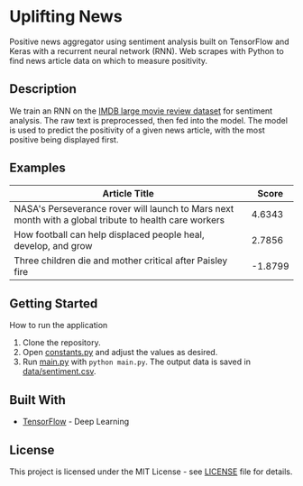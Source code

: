 # Uplifting News

Positive news aggregator using sentiment analysis built on TensorFlow and Keras with a recurrent neural network (RNN). Web scrapes with Python to find news article data on which to measure positivity.

## Description

We train an RNN on the [IMDB large movie review dataset](http://ai.stanford.edu/~amaas/data/sentiment/) for sentiment analysis. The raw text is preprocessed, then fed into the model. The model is used to predict the positivity of a given news article, with the most positive being displayed first. 

## Examples

| Article Title  | Score |
| ------------- | ------------- |
| NASA's Perseverance rover will launch to Mars next month with a global tribute to health care workers  | 4.6343  |
| How football can help displaced people heal, develop, and grow  | 2.7856  |
| Three children die and mother critical after Paisley fire  | -1.8799 |

## Getting Started

How to run the application

1. Clone the repository.
2. Open [constants.py](src/constants.py) and adjust the values as desired. 
3. Run [main.py](src/main.py) with ```python main.py```. The output data is saved in [data/sentiment.csv](data/sentiment.csv).

## Built With

* [TensorFlow](https://www.tensorflow.org/) - Deep Learning

## License

This project is licensed under the MIT License - see [LICENSE](LICENSE) file for details.
